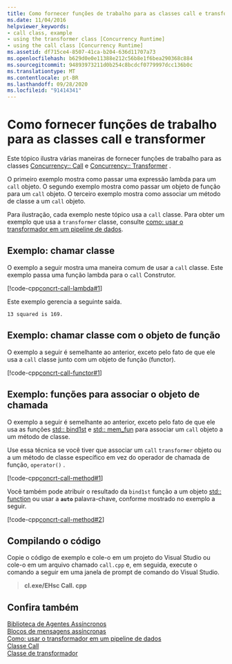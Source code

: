```yaml
---
title: Como fornecer funções de trabalho para as classes call e transformer
ms.date: 11/04/2016
helpviewer_keywords:
- call class, example
- using the transformer class [Concurrency Runtime]
- using the call class [Concurrency Runtime]
ms.assetid: df715ce4-8507-41ca-b204-636d11707a73
ms.openlocfilehash: b629d0e0e11388e212c56b8e1f6bea290368c884
ms.sourcegitcommit: 94893973211d0b254c8bcdcf0779997dcc136b0c
ms.translationtype: MT
ms.contentlocale: pt-BR
ms.lasthandoff: 09/28/2020
ms.locfileid: "91414341"
---
```

# <a name="how-to-provide-work-functions-to-the-call-and-transformer-classes"></a>Como fornecer funções de trabalho para as classes call e transformer

Este tópico ilustra várias maneiras de fornecer funções de trabalho para as classes [Concurrency:: Call](../../parallel/concrt/reference/call-class.md) e [Concurrency:: Transformer](../../parallel/concrt/reference/transformer-class.md) .

O primeiro exemplo mostra como passar uma expressão lambda para um `call` objeto. O segundo exemplo mostra como passar um objeto de função para um `call` objeto. O terceiro exemplo mostra como associar um método de classe a um `call` objeto.

Para ilustração, cada exemplo neste tópico usa a `call` classe. Para obter um exemplo que usa a `transformer` classe, consulte [como: usar o transformador em um pipeline de dados](../../parallel/concrt/how-to-use-transformer-in-a-data-pipeline.md).

## <a name="example-call-class"></a>Exemplo: chamar classe

O exemplo a seguir mostra uma maneira comum de usar a `call` classe. Este exemplo passa uma função lambda para o `call` Construtor.

[!code-cpp[concrt-call-lambda#1](../../parallel/concrt/codesnippet/cpp/how-to-provide-work-functions-to-the-call-and-transformer-classes_1.cpp)]

Este exemplo gerencia a seguinte saída.

```Output
13 squared is 169.
```

## <a name="example-call-class-with-function-object"></a>Exemplo: chamar classe com o objeto de função

O exemplo a seguir é semelhante ao anterior, exceto pelo fato de que ele usa a `call` classe junto com um objeto de função (functor).

[!code-cpp[concrt-call-functor#1](../../parallel/concrt/codesnippet/cpp/how-to-provide-work-functions-to-the-call-and-transformer-classes_2.cpp)]

## <a name="example-functions-to-bind-call-object"></a>Exemplo: funções para associar o objeto de chamada

O exemplo a seguir é semelhante ao anterior, exceto pelo fato de que ele usa as funções [std:: bind1st](../../standard-library/functional-functions.md#bind1st) e [std:: mem_fun](../../standard-library/functional-functions.md#mem_fun) para associar um `call` objeto a um método de classe.

Use essa técnica se você tiver que associar um `call` `transformer` objeto ou a um método de classe específico em vez do operador de chamada de função, `operator()` .

[!code-cpp[concrt-call-method#1](../../parallel/concrt/codesnippet/cpp/how-to-provide-work-functions-to-the-call-and-transformer-classes_3.cpp)]

Você também pode atribuir o resultado da `bind1st` função a um objeto [std:: function](../../standard-library/function-class.md) ou usar a **`auto`** palavra-chave, conforme mostrado no exemplo a seguir.

[!code-cpp[concrt-call-method#2](../../parallel/concrt/codesnippet/cpp/how-to-provide-work-functions-to-the-call-and-transformer-classes_4.cpp)]

## <a name="compiling-the-code"></a>Compilando o código

Copie o código de exemplo e cole-o em um projeto do Visual Studio ou cole-o em um arquivo chamado `call.cpp` e, em seguida, execute o comando a seguir em uma janela de prompt de comando do Visual Studio.

> **cl.exe/EHsc Call. cpp**

## <a name="see-also"></a>Confira também

[Biblioteca de Agentes Assíncronos](../../parallel/concrt/asynchronous-agents-library.md)<br/>
[Blocos de mensagens assíncronas](../../parallel/concrt/asynchronous-message-blocks.md)<br/>
[Como: usar o transformador em um pipeline de dados](../../parallel/concrt/how-to-use-transformer-in-a-data-pipeline.md)<br/>
[Classe Call](../../parallel/concrt/reference/call-class.md)<br/>
[Classe de transformador](../../parallel/concrt/reference/transformer-class.md)
